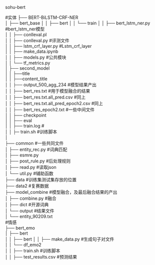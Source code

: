sohu-bert

#实体
├── BERT-BiLSTM-CRF-NER   
│   ├── bert_base
│   │   ├── bert
│   │   └── train
│   │       ├── bert_lstm_ner.py   #bert_lstm_ner模型      
│   │       ├── conlleval.pl     
│   │       ├── conlleval.py    #评测文件     
│   │       ├── lstm_crf_layer.py   #Lstm_crf_layer       
│   │       ├── make_data.ipynb    
│   │       ├── models.py   #公共模块     
│   │       └── tf_metrics.py        
│   ├── second_model      
│   │   ├──title    
│   │   ├──content_title   
│   │      	   ├── output_500_agg_234 #模型结果产出   
│   │		      ├── bert_res.txt    #用于模型融合的结果   
│   │		      ├── bert_res.txt.all_pred.csv   #同上   
│   │		      ├── bert_res.txt.all_pred_epoch2.csv    #同上   
│   │		      ├── bert_res_epoch2.txt #一些中间文件   
│   │		      ├── checkpoint     
│   │		      ├── eval       
│   │		      ├── train.log   #   
│   │			  ├─ train.sh #训练脚本			     
│  
├── common  #一些共同文件    
│   ├── entity_rec.py   #词典匹配   
│   ├── esmre.py    
│   ├── post_rule.py #后处理规则    
│   ├── read.py #读取json    
│   └── util.py #辅助函数    
├── data    #训练集测试集存放的位置   
├── data2    #复赛数据    
├── model_combine   #模型融合，及最后融合结果的产出   
│   ├── combine.py  #融合   
│   ├── dict    #开源词典   
│   └── output  #结果文件    
│       └── entity_90209.txt   
#情感   
├── bert_emo   
│   ├── bert    
│   │   ├── bert
│   │   ├── make_data.py #生成句子对文件   
│   │ 	└──	df_emo2   
│   │       ├── train.sh  #训练脚本   
│   │       ├── test_results.csv #预测结果     

